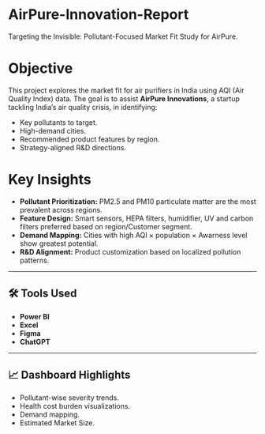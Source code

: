 # AirPure-Innovation-Report
Targeting the Invisible: Pollutant-Focused Market Fit Study for AirPure.

# Objective
This project explores the market fit for air purifiers in India using AQI (Air Quality Index) data. The goal is to assist **AirPure Innovations**, a startup tackling India’s air quality crisis, in identifying:
- Key pollutants to target.
- High-demand cities.
- Recommended product features by region.
- Strategy-aligned R&D directions.


# Key Insights
- **Pollutant Prioritization:** PM2.5 and PM10 particulate matter are the most prevalent across regions.
- **Feature Design:** Smart sensors, HEPA filters, humidifier, UV and carbon filters preferred based on region/Customer segment.
- **Demand Mapping:** Cities with high AQI × population × Awarness level show greatest potential.
- **R&D Alignment:** Product customization based on localized pollution patterns.

---

## 🛠️ Tools Used
- **Power BI** 
- **Excel**  
- **Figma**
- **ChatGPT**
---

## 📈 Dashboard Highlights  
- Pollutant-wise severity trends.  
- Health cost burden visualizations.  
- Demand mapping.  
- Estimated Market Size.



